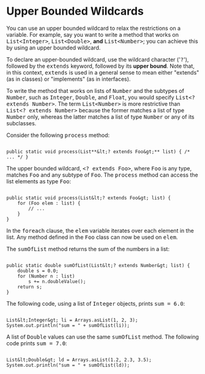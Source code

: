 
# Upper Bounded Wildcards


You can use an upper bounded wildcard to relax the restrictions on a variable.  For example, say you want to write a method that works on <tt>List&lt;Integer&gt;</tt>, <tt>List&lt;Double&gt;</tt>, **and** <tt>List&lt;Number&gt;</tt>;  you can achieve this by using an upper bounded wildcard.


To declare an upper-bounded wildcard, use the wildcard character ('<tt>?</tt>'), followed by the <tt>extends</tt> keyword, followed by its **upper bound**. Note that, in this context, <tt>extends</tt> is used in a general sense to mean either "extends" (as in classes) or "implements" (as in interfaces).


To write the method that works on lists of <tt>Number</tt> and the subtypes of <tt>Number</tt>, such as <tt>Integer</tt>, <tt>Double</tt>, and <tt>Float</tt>, you would specify <tt>List&lt;? extends Number&gt;</tt>. The term <tt>List&lt;Number&gt;</tt> is more restrictive than <tt>List&lt;? extends Number&gt;</tt> because the former matches a list of type <tt>Number</tt> only, whereas the latter matches a list of type <tt>Number</tt> or any of its subclasses.


Consider the following <tt>process</tt> method:

```

public static void process(List**&lt;? extends Foo&gt;** list) { /* ... */ }

```


The upper bounded wildcard, <tt>&lt;? extends Foo&gt;</tt>, where <tt>Foo</tt> is any type, matches <tt>Foo</tt> and any subtype of <tt>Foo</tt>. The <tt>process</tt> method can access the list elements as type <tt>Foo</tt>:

```

public static void process(List&lt;? extends Foo&gt; list) {
    for (Foo elem : list) {
        // ...
    }
}

```


In the <tt>foreach</tt> clause, the <tt>elem</tt> variable iterates over each element in the list. Any method defined in the <tt>Foo</tt> class can now be used on <tt>elem</tt>.


The <tt>sumOfList</tt> method returns the sum of the numbers in a list:

```

public static double sumOfList(List&lt;? extends Number&gt; list) {
    double s = 0.0;
    for (Number n : list)
        s += n.doubleValue();
    return s;
}

```


The following code, using a list of <tt>Integer</tt> objects, prints <tt>sum = 6.0</tt>:

```

List&lt;Integer&gt; li = Arrays.asList(1, 2, 3);
System.out.println("sum = " + sumOfList(li));

```


A list of <tt>Double</tt> values can use the same <tt>sumOfList</tt> method. The following code prints <tt>sum = 7.0</tt>:

```

List&lt;Double&gt; ld = Arrays.asList(1.2, 2.3, 3.5);
System.out.println("sum = " + sumOfList(ld));

```
